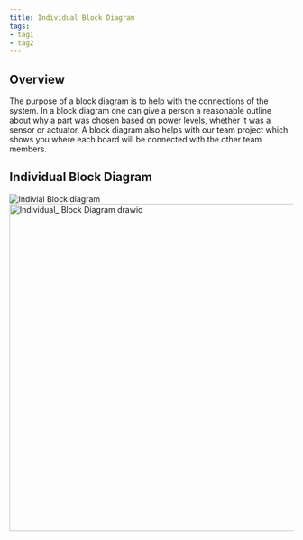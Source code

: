 ```yaml
---
title: Individual Block Diagram
tags:
- tag1
- tag2
---
```


## Overview
The purpose of a block diagram is to help with the connections of the system. In a block diagram one can give a person a reasonable outline about why a part was chosen based on power levels, whether it was a sensor or actuator. A block diagram also helps with our team project which shows you where each board will be connected with the other team members.




## Individual Block Diagram 

![Indivial Block diagram ]()
<img width="826" height="581" alt="Individual_ Block Diagram drawio" src="https://github.com/user-attachments/assets/5c95f47b-1fb7-4830-b183-7d7c18e329ad" />
